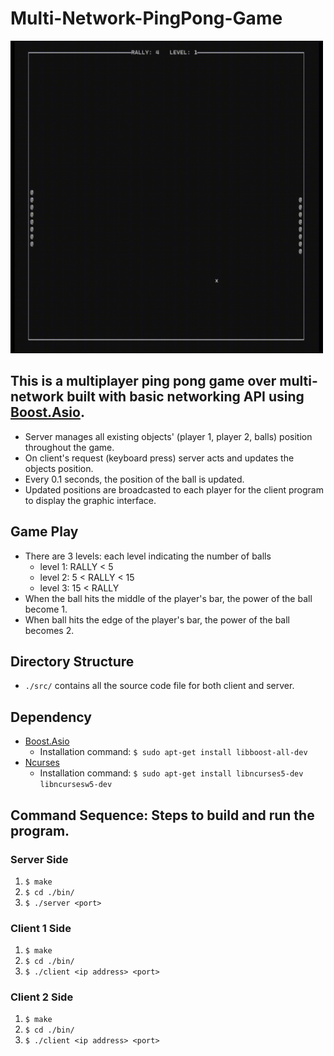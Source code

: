 # Multi-Network-PingPong-Game

<img src=docs/pingpong.gif width=500px>

## This is a multiplayer ping pong game over multi-network built with basic networking API using [Boost.Asio](https://www.boost.org/doc/libs/1_82_0/doc/html/boost_asio.html).
* Server manages all existing objects' (player 1, player 2, balls) position throughout the game.
* On client's request (keyboard press) server acts and updates the objects position.
* Every 0.1 seconds, the position of the ball is updated.
* Updated positions are broadcasted to each player for the client program to display the graphic interface.

## Game Play
* There are 3 levels: each level indicating the number of balls
	* level 1: RALLY < 5
	* level 2: 5 < RALLY < 15
	* level 3: 15 < RALLY 
* When the ball hits the middle of the player's bar, the power of the ball become 1.
* When ball hits the edge of the player's bar, the power of the ball becomes 2.

## Directory Structure
* ```./src/``` contains all the source code file for both client and server.

## Dependency
* [Boost.Asio](https://www.boost.org/doc/libs/1_82_0/doc/html/boost_asio.html)
	* Installation command: ```$ sudo apt-get install libboost-all-dev```
* [Ncurses](https://invisible-island.net/ncurses/)
	* Installation command: ```$ sudo apt-get install libncurses5-dev libncursesw5-dev```

## Command Sequence: Steps to build and run the program.
### Server Side
1. ```$ make```
2. ```$ cd ./bin/```
3. ```$ ./server <port>```

### Client 1 Side
1. ```$ make```
2. ```$ cd ./bin/```
3. ```$ ./client <ip address> <port>```

### Client 2 Side
1. ```$ make```
2. ```$ cd ./bin/```
3. ```$ ./client <ip address> <port>```
